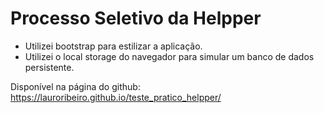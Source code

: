 # Processo Seletivo da Helpper 

* Utilizei bootstrap para estilizar a aplicação. 
* Utilizei o local storage do navegador para simular um banco de dados persistente.

Disponível na página do github: https://lauroribeiro.github.io/teste_pratico_helpper/
